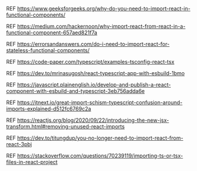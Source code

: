 REF https://www.geeksforgeeks.org/why-do-you-need-to-import-react-in-functional-components/

REF https://medium.com/hackernoon/why-import-react-from-react-in-a-functional-component-657aed821f7a

REF https://errorsandanswers.com/do-i-need-to-import-react-for-stateless-functional-components/

REF https://code-paper.com/typescript/examples-tsconfig-react-tsx

REF https://dev.to/mrinasugosh/react-typescript-app-with-esbuild-1bmo

REF https://javascript.plainenglish.io/develop-and-publish-a-react-component-with-esbuild-and-typescript-3eb756adda6e

REF https://itnext.io/great-import-schism-typescript-confusion-around-imports-explained-d512fc6769c2a

REF https://reactjs.org/blog/2020/09/22/introducing-the-new-jsx-transform.html#removing-unused-react-imports

REF https://dev.to/titungdup/you-no-longer-need-to-import-react-from-react-3pbj

REF https://stackoverflow.com/questions/70239119/importing-ts-or-tsx-files-in-react-project
